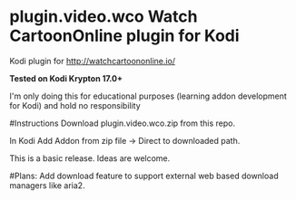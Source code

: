 # plugin.video.wco Watch CartoonOnline plugin for Kodi
Kodi plugin for http://watchcartoononline.io/

**Tested on Kodi Krypton 17.0+**

I'm only doing this for educational purposes (learning addon development for Kodi) and hold no responsibility

#Instructions
Download plugin.video.wco.zip from this repo.

In Kodi Add Addon from zip file -> Direct to downloaded path.

This is a basic release.
Ideas are welcome.

#Plans:
Add download feature to support external web based download managers like aria2.


